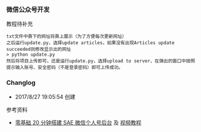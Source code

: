### 微信公众号开发

教程待补充  

    txt文件中靠下的网址将靠上展示（为了方便每次更新网址）  
    之后运行update.py，选择update articles，如果没有出现Articles update succeeded则修改显示出的网址  
    > python update.py  
    然后将项目上传即可，还是运行update.py，选择upload to server，在弹出的窗口中按照提示输入账号、安全密码（不是登录密码）即可上传成功。  

### Changlog  

- 2017/8/27 19:05:54 创建  

参考资料  

- [零基础 20 分钟搭建 SAE 微信个人号后台](http://python.jobbole.com/84967/) 及 [视频教程](http://v.youku.com/v_show/id_XMTU1NjA0NDIwMA==)
